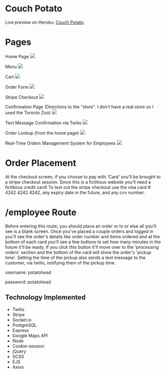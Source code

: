 # Couch Potato

Live preview on Heroku: [Couch Potato](https://couch-potatoez.herokuapp.com/).

# Pages
Home Page
![](https://i.gyazo.com/fa7ca86e4d0e712b8bca55c58c83576f.jpg)

Menu
![](https://i.gyazo.com/a1fe876a12d786d76f667ce580c2ae6f.jpg)

Cart
![](https://i.gyazo.com/617aab9fbc6dc4c323937508cbb59804.png)

Order Form
![](https://i.gyazo.com/7892e822b378c58b466689e8701e692d.png)

Stripe Checkout
![](https://i.gyazo.com/9a08b30ff3f77cdbaf281b53a8986e79.png)

Confirmation Page (Directions to the "store". I don't have a real store so I used the Toronto Zoo)
![](https://i.gyazo.com/ab8f4af0e33d86e5fc37328ee458a18a.png)

Text Message Confirmation via Twilio
![](https://i.gyazo.com/61c2b75cf1201e3eab0afa518b3a5335.png)

Order Lookup (from the home page)
![](https://i.gyazo.com/4ed0a2b93b7a5816a09955a862147538.png)

Real-Time Orders Management System for Employees
![](https://i.gyazo.com/3ff9704e671547caa29bba4e86c6ae3b.png)

# Order Placement

At the checkout screen, if you choose to pay with 'Card' you'll be brought to a stripe checkout session. Since this is a fictitious website you'll need a fictitious credit card! To test out the stripe checkout use the visa card # 4242 4242 4242, any expiry date in the future, and any cvv number.

# /employee Route

Before entering this route, you should place an order or to or else all you'll see is a blank screen. Once you've placed a couple orders and logged in you'll see the order's details like order number and items ordered and at the bottom of each card you'll see a few buttons to set how many minutes in the future it'll be ready. If you click this button it'll move over to the 'processing orders' section and the bottom of the card will show the order's 'pickup time'. Setting the time of the pickup also sends a text message to the customer, via twilio, notifying them of the pickup time.

username: potatohead

password: potatohead

## Technology Implemented

- Twilio
- Stripe
- Socket.io
- PostgreSQL
- Express
- Google Maps API
- Node
- Cookie-session
- jQuery
- SCSS
- EJS
- Axios
